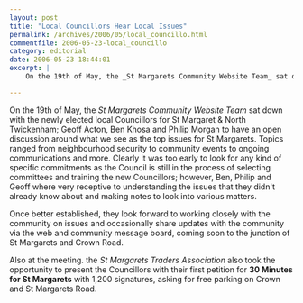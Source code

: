 ```yaml
---
layout: post
title: "Local Councillors Hear Local Issues"
permalink: /archives/2006/05/local_councillo.html
commentfile: 2006-05-23-local_councillo
category: editorial
date: 2006-05-23 18:44:01
excerpt: |
    On the 19th of May, the _St Margarets Community Website Team_ sat down with the newly elected local Councillors for St Margaret & North Twickenham; Geoff Acton, Ben Khosa and Philip Morgan to have an open discussion around what we see as the top issues for St Margarets.  Topics ranged from neighbourhood security to community events to ongoing communications and more.  

---
```


On the 19th of May, the *St Margarets Community Website Team* sat down with the newly elected local Councillors for St Margaret & North Twickenham; Geoff Acton, Ben Khosa and Philip Morgan to have an open discussion around what we see as the top issues for St Margarets. Topics ranged from neighbourhood security to community events to ongoing communications and more. Clearly it was too early to look for any kind of specific commitments as the Council is still in the process of selecting committees and training the new Councillors; however, Ben, Philip and Geoff where very receptive to understanding the issues that they didn't already know about and making notes to look into various matters.

Once better established, they look forward to working closely with the community on issues and occasionally share updates with the community via the web and community message board, coming soon to the junction of St Margarets and Crown Road.

Also at the meeting. the *St Margarets Traders Association* also took the opportunity to present the Councillors with their first petition for **30 Minutes for St Margarets** with 1,200 signatures, asking for free parking on Crown and St Margarets Road.
